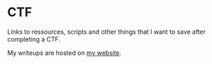# CTF

Links to ressources, scripts and other things that I want to save after completing a CTF.

My writeups are hosted on [my website](https://nicolasb.fr).
